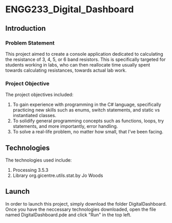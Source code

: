 # ENGG233_Digital_Dashboard

## Introduction

### Problem Statement

This project aimed to create a console application dedicated to calculating the resistance of 3, 4, 5, or 6 band resistors. This is specifically targeted for students working in labs, who can then reallocate time usually spent towards calculating resistances, towards actual lab work.

### Project Objective

The project objectives included:

1.	To gain experience with programming in the C# language, specifically practicing new skills such as enums, switch statements, and static vs instantiated classes. 
2.	To solidify general programming concepts such as functions, loops, try statements, and more importantly, error handling. 
3.	To solve a real-life problem, no matter how small, that I’ve been facing.

## Technologies

The technologies used include:

1. Processing 3.5.3
2. Library org.gicentre.utils.stat.by Jo Woods 

## Launch

In order to launch this project, simply download the folder DigitalDashboard. Once you have the neccessary technologies downloaded, open the file named DigitalDashboard.pde and click "Run" in the top left.
